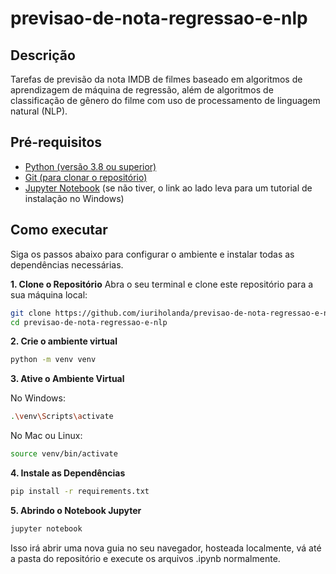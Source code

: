 # previsao-de-nota-regressao-e-nlp

## Descrição
Tarefas de previsão da nota IMDB de filmes baseado em algoritmos de aprendizagem de máquina de regressão, além de algoritmos de classificação de gênero do filme com uso de processamento de linguagem natural (NLP).

## Pré-requisitos

* [Python (versão 3.8 ou superior)](https://www.python.org/downloads/)
* [Git (para clonar o repositório)](https://git-scm.com/downloads/)
* [Jupyter Notebook](https://www.youtube.com/watch?v=HLD-Ll_-IT4) (se não tiver, o link ao lado leva para um tutorial de instalação no Windows)

## Como executar
Siga os passos abaixo para configurar o ambiente e instalar todas as dependências necessárias.

**1. Clone o Repositório**
Abra o seu terminal e clone este repositório para a sua máquina local:
```bash
git clone https://github.com/iuriholanda/previsao-de-nota-regressao-e-nlp.git
cd previsao-de-nota-regressao-e-nlp
```
**2. Crie o ambiente virtual**
```bash
python -m venv venv
```
**3. Ative o Ambiente Virtual**

No Windows:

```bash
.\venv\Scripts\activate
```
No Mac ou Linux:

```bash
source venv/bin/activate
```
**4. Instale as Dependências**

```bash
pip install -r requirements.txt
```
**5. Abrindo o Notebook Jupyter**

```bash
jupyter notebook
```
Isso irá abrir uma nova guia no seu navegador, hosteada localmente, vá até a pasta do repositório e execute os arquivos .ipynb normalmente.